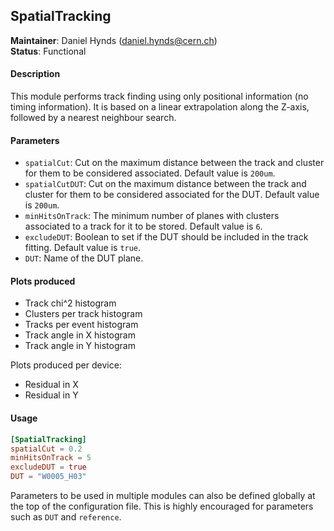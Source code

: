 ## SpatialTracking
**Maintainer**: Daniel Hynds (<daniel.hynds@cern.ch>)   
**Status**: Functional  

#### Description
This module performs track finding using only positional information (no timing information). It is based on a linear extrapolation along the Z-axis, followed by a nearest neighbour search.


#### Parameters
* `spatialCut`: Cut on the maximum distance between the track and cluster for them to be considered associated. Default value is `200um`.
* `spatialCutDUT`: Cut on the maximum distance between the track and cluster for them to be considered associated for the DUT. Default value is `200um`.
* `minHitsOnTrack`: The minimum number of planes with clusters associated to a track for it to be stored. Default value is `6`.
* `excludeDUT`: Boolean to set if the DUT should be included in the track fitting. Default value is `true`.
* `DUT`: Name of the DUT plane.

#### Plots produced
* Track chi^2 histogram
* Clusters per track histogram
* Tracks per event histogram
* Track angle in X histogram
* Track angle in Y histogram

Plots produced per device:
* Residual in X
* Residual in Y

#### Usage
```toml
[SpatialTracking]
spatialCut = 0.2
minHitsOnTrack = 5
excludeDUT = true
DUT = "W0005_H03"
```
Parameters to be used in multiple modules can also be defined globally at the top of the configuration file. This is highly encouraged for parameters such as `DUT` and `reference`.
